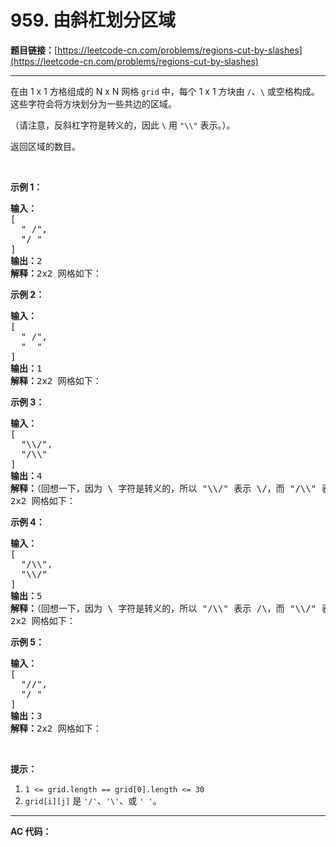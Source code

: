 # 959. 由斜杠划分区域

**题目链接：**[https://leetcode-cn.com/problems/regions-cut-by-slashes](https://leetcode-cn.com/problems/regions-cut-by-slashes)

---

<div class="content__1Y2H">
 <div class="notranslate">
  <p>在由 1 x 1 方格组成的 N x N 网格&nbsp;<code>grid</code> 中，每个 1 x 1&nbsp;方块由 <code>/</code>、<code>\</code> 或空格构成。这些字符会将方块划分为一些共边的区域。</p> 
  <p>（请注意，反斜杠字符是转义的，因此 <code>\</code> 用 <code>"\\"</code>&nbsp;表示。）。</p> 
  <p>返回区域的数目。</p> 
  <p>&nbsp;</p> 
  <ol> 
  </ol> 
  <p><strong>示例 1：</strong></p> 
  <pre class="language-text"><strong>输入：
</strong>[
&nbsp; " /",
&nbsp; "/ "
]
<strong>输出：</strong>2
<strong>解释：</strong>2x2 网格如下：
<img src="https://assets.leetcode-cn.com/aliyun-lc-upload/uploads/2018/12/15/1.png" alt=""></pre> 
  <p><strong>示例 2：</strong></p> 
  <pre class="language-text"><strong>输入：
</strong>[
&nbsp; " /",
&nbsp; "  "
]
<strong>输出：</strong>1
<strong>解释：</strong>2x2 网格如下：
<img src="https://assets.leetcode-cn.com/aliyun-lc-upload/uploads/2018/12/15/2.png" alt=""></pre> 
  <p><strong>示例 3：</strong></p> 
  <pre class="language-text"><strong>输入：
</strong>[
&nbsp; "\\/",
&nbsp; "/\\"
]
<strong>输出：</strong>4
<strong>解释：</strong>（回想一下，因为 \ 字符是转义的，所以 "\\/" 表示 \/，而 "/\\" 表示 /\。）
2x2 网格如下：
<img src="https://assets.leetcode-cn.com/aliyun-lc-upload/uploads/2018/12/15/3.png" alt=""></pre> 
  <p><strong>示例 4：</strong></p> 
  <pre class="language-text"><strong>输入：
</strong>[
&nbsp; "/\\",
&nbsp; "\\/"
]
<strong>输出：</strong>5
<strong>解释：</strong>（回想一下，因为 \ 字符是转义的，所以 "/\\" 表示 /\，而 "\\/" 表示 \/。）
2x2 网格如下：
<img src="https://assets.leetcode-cn.com/aliyun-lc-upload/uploads/2018/12/15/4.png" alt=""></pre> 
  <p><strong>示例 5：</strong></p> 
  <pre class="language-text"><strong>输入：
</strong>[
&nbsp; "//",
&nbsp; "/ "
]
<strong>输出：</strong>3
<strong>解释：</strong>2x2 网格如下：
<img src="https://assets.leetcode-cn.com/aliyun-lc-upload/uploads/2018/12/15/5.png" alt="">
</pre> 
  <p>&nbsp;</p> 
  <p><strong>提示：</strong></p> 
  <ol> 
   <li><code>1 &lt;= grid.length == grid[0].length &lt;= 30</code></li> 
   <li><code>grid[i][j]</code> 是&nbsp;<code>'/'</code>、<code>'\'</code>、或&nbsp;<code>' '</code>。</li> 
  </ol> 
 </div>
</div>

---

**AC 代码：**

```java

```